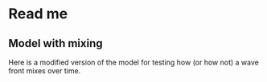# Read me

## Model with mixing
Here is a modified version of the model for testing how (or how not) a wave front mixes over time.
